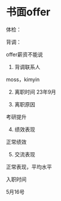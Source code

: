 # 书面offer


体检：


背调：

offer薪资不能说

1. 背调联系人

moss，kimyin

2. 离职时间 23年9月

3. 离职原因

考研提升

4. 绩效表现

正常绩效

5. 交流表现

正常表现，平均水平

入职时间

5月16号

